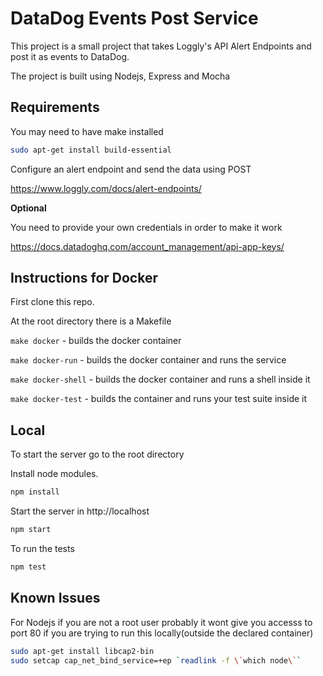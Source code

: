 # DataDog Events Post Service

This project is a small project that takes Loggly's API Alert Endpoints
and post it as events to DataDog.

The project is built using Nodejs, Express and Mocha

## Requirements

You may need to have make installed 

``` Bash
sudo apt-get install build-essential
```

Configure an alert endpoint and send the data using POST

https://www.loggly.com/docs/alert-endpoints/

**Optional**

You need to provide your own credentials in order to make it work

https://docs.datadoghq.com/account_management/api-app-keys/



## Instructions for Docker

First clone this repo.

At the root directory there is a Makefile

`make docker` - builds the docker container

`make docker-run` - builds the docker container and runs the service

`make docker-shell` - builds the docker container and runs a shell inside it

`make docker-test` - builds the container and runs your test suite inside it


## Local

To start the server go to the root directory

Install node modules.

``` Bash
npm install
```

Start the server in http://localhost

``` Bash
npm start
```
To run the tests

``` Bash
npm test
```

## Known Issues

For Nodejs if you are not a root user probably it wont give you accesss to port 80 if you are trying to run this locally(outside the declared container)

``` Bash
sudo apt-get install libcap2-bin
sudo setcap cap_net_bind_service=+ep `readlink -f \`which node\``
```